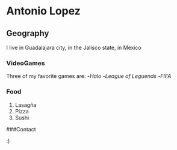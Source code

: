 
# Antonio Lopez

## Geography

I live in Guadalajara city, in the Jalisco state, in Mexico

### VideoGames

Three of my favorite games are:
 -*Halo*
 -*League of Leguends*
 -*FIFA*

### Food

 1. Lasagña
 2. Pizza
 3. Sushi

###Contact

 :) 

